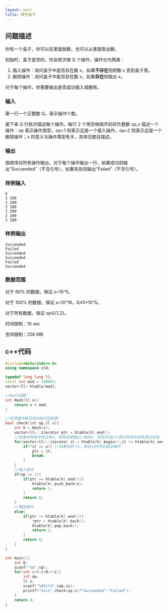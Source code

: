 ```yaml
---
layout: post
title: 数字盒子
---
```


## 问题描述

你有一个盒子，你可以往里面放数，也可以从里面取出数。

初始时，盒子是空的，你会依次做 Q 个操作，操作分为两类：

1. 插入操作：询问盒子中是否存在数 x，如果**不存在**则把数 x 丢到盒子里。
2. 删除操作：询问盒子中是否存在数 x，如果**存在**则取出 x。

对于每个操作，你需要输出是否成功插入或删除。

### **输入**

第一行一个正整数 Q，表示操作个数。

接下来 Q 行依次描述每个操作。每行 2 个用空格隔开的非负整数 op,x 描述一个操作：op 表示操作类型，op=1 则表示这是一个插入操作，op=2 则表示这是一个删除操作；x 的意义与操作类型有关，具体见题目描述。

### **输出**

按顺序对所有操作输出，对于每个操作输出一行，如果成功则输出“Succeeded”（不含引号），如果失败则输出“Failed”（不含引号）。

### **样例输入**

```
6
1 100
1 100
2 100
1 200
2 100
2 200
```

### **样例输出**

```
Succeeded
Failed
Succeeded
Succeeded
Failed
Succeeded
```

### **数据范围**

对于 60% 的数据，保证 x<10^5。

对于 100% 的数据，保证 x<10^18，Q≤5*10^5。

对于所有数据，保证 op∈{1,2}。

时间限制：10 sec

空间限制：256 MB

## c++代码

```c++
#include<bits/stdc++.h>
using namespace std;

typedef long long ll;
const int mod = 100001;
vector<ll> htable[mod];

//Hash函数
int Hash(ll x){
    return x % mod;
}

//检测操作能否成功执行的函数
bool check(int op,ll x){
    int h = Hash(x);
    vector<ll>::iterator ptr = htable[h].end(); 
    //检查哈希表中有没有x，有的话就使ptr指向x，没有的话ptr就仍然指向哈希表的末尾
    for(vector<ll>::iterator it = htable[h].begin();it != htable[h].end();++it){
        if(*it == x){ //如果找到了x，就标记好然后跳出循环
            ptr = it;
            break;
        }
    }
    //插入操作
    if(op == 1){
        if(ptr == htable[h].end()){
            htable[h].push_back(x);
            return 1;
        }
        return 0;
    }
    //删除操作
    else{
        if(ptr != htable[h].end()){
            *ptr = htable[h].back();
            htable[h].pop_back();
            return 1;
        }
        return 0;
    }
}

int main(){
    int Q;
    scanf("%d",&Q);
    for(int i=0;i<Q;++i){
        int op;
        ll x;
        scanf("%d%lld",&op,&x);
        printf("%s\n",check(op,x)?"Succeeded":"Failed");
    }
    return 0;
}
```

